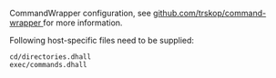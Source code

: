 CommandWrapper configuration, see [github.com/trskop/command-wrapper
](https://github.com/trskop/command-wrapper) for more information.

Following host-specific files need to be supplied:

```
cd/directories.dhall
exec/commands.dhall
```
